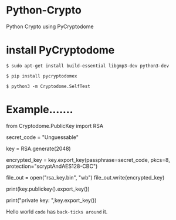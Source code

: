 # Python-Crypto
Python Crypto using PyCryptodome 
# install PyCryptodome
`$ sudo apt-get install build-essential libgmp3-dev python3-dev`

`$ pip install pycryptodomex`

`$ python3 -m Cryptodome.SelfTest`

# Example.......
from Cryptodome.PublicKey import RSA

secret_code = "Unguessable"

key = RSA.generate(2048)

encrypted_key = key.export_key(passphrase=secret_code, pkcs=8,
                              protection="scryptAndAES128-CBC")

file_out = open("rsa_key.bin", "wb")
file_out.write(encrypted_key)

print(key.publickey().export_key())

print("private key: ",key.export_key())

Hello world `code` has `back-ticks around` it.
